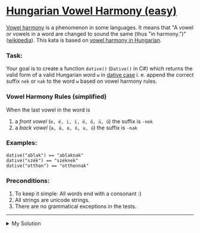 # [Hungarian Vowel Harmony (easy)](https://www.codewars.com/kata/57fd696e26b06857eb0011e7)

[Vowel harmony](https://en.wikipedia.org/wiki/Vowel_harmony) is a phenomenon in some languages. It means that "A vowel
or vowels in a word are changed to sound the same (thus "in
harmony.")" ([wikipedia](https://en.wikipedia.org/wiki/Vowel_harmony#Hungarian)). This kata is based
on [vowel harmony in Hungarian](https://en.wikipedia.org/wiki/Vowel_harmony#Hungarian).

### Task:

Your goal is to create a function `dative()` (`Dative()` in C#) which returns the valid form of a valid Hungarian word
`w` in [dative case](http://www.hungarianreference.com/Nouns/nak-nek-dative.aspx) i. e. append the correct suffix `nek`
or `nak` to the word `w` based on vowel harmony rules.

### Vowel Harmony Rules (simplified)

When the last vowel in the word is

1. a _front vowel_ (`e, é, i, í, ö, ő, ü, ű`) the suffix is `-nek`
2. a _back vowel_ (`a, á, o, ó, u, ú`) the suffix is `-nak`

### Examples:

    dative("ablak") == "ablaknak"
    dative("szék") == "széknek"
    dative("otthon") == "otthonnak"

### Preconditions:

1. To keep it simple: All words end with a consonant :)
2. All strings are unicode strings.
3. There are no grammatical exceptions in the tests.

---

<details><summary>My Solution</summary>

```js
function dative(word) {
  let lastVowel = word.replace(/[^eéiíöőüűaáoóuú]/gi, '').slice(-1)
  return ['e', 'é', 'i', 'í', 'ö', 'ő', 'ü', 'ű'].includes(lastVowel) ? word + 'nek' : word + 'nak'
}
```

</details>

